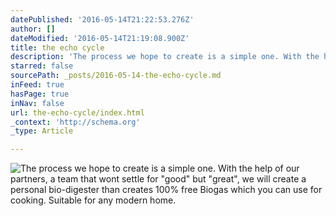 ```yaml
---
datePublished: '2016-05-14T21:22:53.276Z'
author: []
dateModified: '2016-05-14T21:19:08.900Z'
title: the echo cycle
description: 'The process we hope to create is a simple one. With the help of our partners, a team that wont settle for "good" but "great", we will create a personal bio-digester than creates 100% free Biogas which you can use for cooking. Suitable for any modern home. '
starred: false
sourcePath: _posts/2016-05-14-the-echo-cycle.md
inFeed: true
hasPage: true
inNav: false
url: the-echo-cycle/index.html
_context: 'http://schema.org'
_type: Article

---
```

![The process we hope to create is a simple one. With the help of our partners, a team that wont settle for "good" but "great", we will create a personal bio-digester than creates 100% free Biogas which you can use for cooking. Suitable for any modern home. ](https://the-grid-user-content.s3-us-west-2.amazonaws.com/6a9d8ac0-13d7-40d0-b331-7dab90d210d6.jpg)